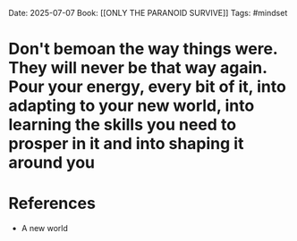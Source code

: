 Date: 2025-07-07
Book: [[ONLY THE PARANOID SURVIVE]]
Tags: #mindset 
# Don't bemoan the way things were. They will never be that way again. Pour your energy, every bit of it, into adapting to your new world, into learning the skills you need to prosper in it and into shaping it around you



# References
- A new world